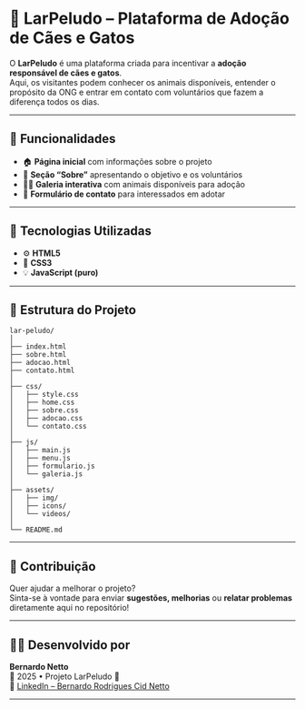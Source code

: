 # 🐾 LarPeludo – Plataforma de Adoção de Cães e Gatos

O **LarPeludo** é uma plataforma criada para incentivar a **adoção responsável de cães e gatos**.  
Aqui, os visitantes podem conhecer os animais disponíveis, entender o propósito da ONG e entrar em contato com voluntários que fazem a diferença todos os dias.  

---

## 🌟 Funcionalidades
- 🏠 **Página inicial** com informações sobre o projeto  
- 💬 **Seção “Sobre”** apresentando o objetivo e os voluntários  
- 🐶🐱 **Galeria interativa** com animais disponíveis para adoção  
- 📩 **Formulário de contato** para interessados em adotar  

---

## 🧱 Tecnologias Utilizadas
- ⚙️ **HTML5**  
- 🎨 **CSS3**  
- 💡 **JavaScript (puro)**  

---

## 📂 Estrutura do Projeto

```
lar-peludo/
│
├── index.html
├── sobre.html
├── adocao.html
├── contato.html
│
├── css/
│   ├── style.css
│   ├── home.css
│   ├── sobre.css
│   ├── adocao.css
│   └── contato.css
│
├── js/
│   ├── main.js
│   ├── menu.js
│   ├── formulario.js
│   └── galeria.js
│
├── assets/
│   ├── img/
│   ├── icons/
│   └── videos/
│
└── README.md
```

---

## 💖 Contribuição
Quer ajudar a melhorar o projeto?  
Sinta-se à vontade para enviar **sugestões, melhorias** ou **relatar problemas** diretamente aqui no repositório!  

---

## 👨‍💻 Desenvolvido por
**Bernardo Netto**  
📅 2025 • Projeto LarPeludo 🐾  
🔗 [LinkedIn – Bernardo Rodrigues Cid Netto](https://www.linkedin.com/in/bernardo-rodrigues-cid-netto-55aa53274/)

---
